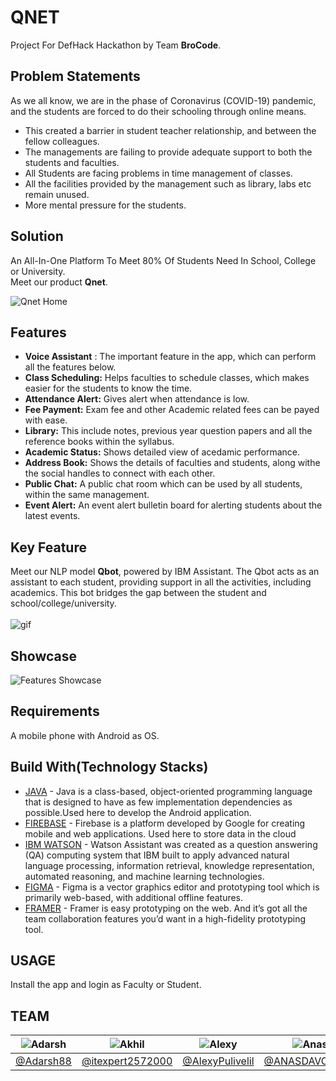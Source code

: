 # QNET
Project For DefHack Hackathon by Team **BroCode**.

## Problem Statements
As we all know, we are in the phase of Coronavirus (COVID-19) pandemic, and the students are forced to do their schooling through online means.</br>
- This created a barrier in student teacher relationship, and between the fellow colleagues.
- The managements are failing to provide adequate support to both the students and faculties.
- All Students are facing problems in time management of classes.
- All the facilities provided by the management such as library, labs etc remain unused.
- More mental pressure for the students.

## Solution 
An All-In-One Platform To Meet 80% Of Students Need In School, College or University. </br>
Meet our product **Qnet**. 

![Qnet Home](https://github.com/AlexyPulivelil/DefHack/blob/main/Assets/Home%20UI.jpg)


## Features

- **Voice Assistant** : The important feature in the app, which can perform all the features below.
- **Class Scheduling:** Helps faculties to schedule classes, which makes easier for the students to know the time.
- **Attendance Alert:** Gives alert when attendance is low.
- **Fee Payment:** Exam fee and other Academic related fees can be payed with ease.
- **Library:** This include notes, previous year question papers and all the reference books within the syllabus.  
- **Academic Status:** Shows detailed view of acedamic performance.
- **Address Book:** Shows the details of faculties and students, along withe the social handles to connect with each other.
- **Public Chat:** A public chat room which can be used by all students, within the same management.
- **Event Alert:** An event alert bulletin board for alerting students about the latest events.


## Key Feature

Meet our NLP model **Qbot**, powered by IBM Assistant. The Qbot acts as an assistant to each student, providing support in all the activities, including academics. This bot bridges the gap between the student and school/college/university.   </br>
</br>
![gif](https://github.com/AlexyPulivelil/DefHack/blob/main/Assets/Bot%20GIF-downsized_large.gif)


## Showcase

![Features Showcase](https://github.com/AlexyPulivelil/DefHack/blob/main/Assets/Final.jpg)


## Requirements

A mobile phone with Android as OS.

## Build With(Technology Stacks)

- [JAVA](https://java.com/en/) - Java is a class-based, object-oriented programming language that is designed to have as few implementation dependencies as possible.Used here to develop the Android application.
- [FIREBASE](https://firebase.google.com/) - Firebase is a platform developed by Google for creating mobile and web applications. Used here to store data in the cloud
- [IBM WATSON](https://www.ibm.com/in-en/cloud/watson-assistant#:~:text=Watson%20Assistant%20is%20IBM's%20AI,any%20application%2C%20device%20or%20channel.) - Watson Assistant was created as a question answering (QA) computing system that IBM built to apply advanced natural language processing, information retrieval, knowledge representation, automated reasoning, and machine learning technologies.
- [FIGMA](https://www.figma.com/) - Figma is a vector graphics editor and prototyping tool which is primarily web-based, with additional offline features.
- [FRAMER](www.framer.com) - Framer is easy prototyping on the web. And it’s got all the team collaboration features you’d want in a high-fidelity prototyping tool.

## USAGE

Install the app and login as Faculty or Student.


## TEAM
![Adarsh](https://github.com/AlexyPulivelil/DefHack/blob/main/Assets/Adarsh.jpg) | ![Akhil](https://github.com/AlexyPulivelil/DefHack/blob/main/Assets/Akhil.jpg) | ![Alexy](https://github.com/AlexyPulivelil/DefHack/blob/main/Assets/Alexy.jpg) | ![Anas](https://github.com/AlexyPulivelil/DefHack/blob/main/Assets/Anas.jpg) | ![Philona](https://github.com/AlexyPulivelil/DefHack/blob/main/Assets/Philona.jpg)
------------ | ------------- | ------------- | ------------- | ------------- 
[@Adarsh88](https://github.com/Adarsh88) | [@itexpert2572000](https://github.com/itexpert2572000) | [@AlexyPulivelil](https://github.com/AlexyPulivelil) | [@ANASDAVOODTK](https://github.com/ANASDAVOODTK) | [@philona123](https://github.com/philona123)
